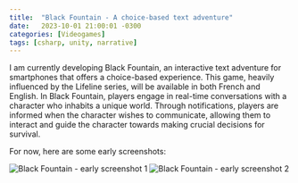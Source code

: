 ```yaml
---
title:  "Black Fountain - A choice-based text adventure"
date:   2023-10-01 21:00:01 -0300
categories: [Videogames]
tags: [csharp, unity, narrative]
---
```

I am currently developing Black Fountain, an interactive text adventure for smartphones that offers a choice-based experience. This game, heavily influenced by the Lifeline series, will be available in both French and English. In Black Fountain, players engage in real-time conversations with a character who inhabits a unique world. Through notifications, players are informed when the character wishes to communicate, allowing them to interact and guide the character towards making crucial decisions for survival.

For now, here are some early screenshots:

![Black Fountain - early screenshot 1](https://dekadisk.github.io/assets/img/Screenshot_1.png)
![Black Fountain - early screenshot 2](https://dekadisk.github.io/assets/img/BF_Screenshot.png)
